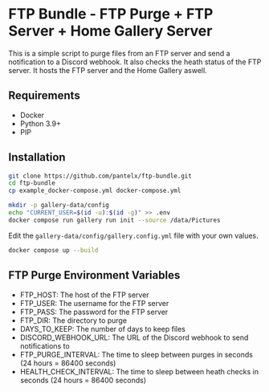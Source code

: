 # FTP Bundle - FTP Purge + FTP Server + Home Gallery Server

This is a simple script to purge files from an FTP server and send a notification to a Discord webhook. It also checks the heath status of the FTP server. It hosts the FTP server and the Home Gallery aswell.

## Requirements

- Docker
- Python 3.9+
- PIP

## Installation

```bash
git clone https://github.com/pantelx/ftp-bundle.git
cd ftp-bundle
cp example_docker-compose.yml docker-compose.yml

mkdir -p gallery-data/config
echo "CURRENT_USER=$(id -u):$(id -g)" >> .env
docker compose run gallery run init --source /data/Pictures
```

Edit the `gallery-data/config/gallery.config.yml` file with your own values.

```bash
docker compose up --build
```

## FTP Purge Environment Variables

- FTP_HOST: The host of the FTP server
- FTP_USER: The username for the FTP server
- FTP_PASS: The password for the FTP server
- FTP_DIR: The directory to purge
- DAYS_TO_KEEP: The number of days to keep files
- DISCORD_WEBHOOK_URL: The URL of the Discord webhook to send notifications to
- FTP_PURGE_INTERVAL: The time to sleep between purges in seconds (24 hours = 86400 seconds)
- HEALTH_CHECK_INTERVAL: The time to sleep between heath checks in seconds (24 hours = 86400 seconds)
